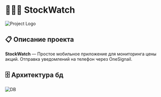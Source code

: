 # 👨‍👦‍👦 StockWatch

![Project Logo](https://iimg.su/s/12/IbpENZjz6iadlhiHZcNENQBwe5dq07SH8hTeJAq3.png)

## 📋 Описание проекта 

**StockWatch** — Простое мобильное приложение для мониторинга цены акций. Отправка уведомлений на телефон через OneSignail.

## 🗄️ Архитектура бд 

![DB](https://iimg.su/s/12/YWjNL1m52jg8eQl4vF2ZQvLVJt1TvDV3V1EtrYmy.png)
